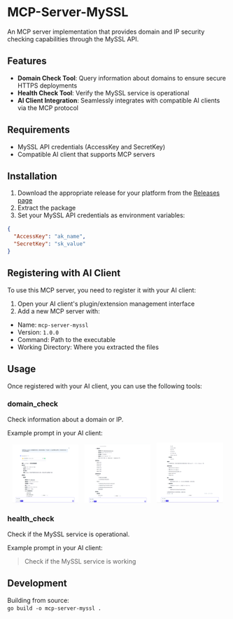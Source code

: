 
# MCP-Server-MySSL

An MCP server implementation that provides domain and IP security checking capabilities through the MySSL API.

## Features

- **Domain Check Tool**: Query information about domains to ensure secure HTTPS deployments
- **Health Check Tool**: Verify the MySSL service is operational
- **AI Client Integration**: Seamlessly integrates with compatible AI clients via the MCP protocol

## Requirements

- MySSL API credentials (AccessKey and SecretKey)
- Compatible AI client that supports MCP servers

## Installation

1. Download the appropriate release for your platform from the [Releases page](../../releases)
2. Extract the package
3. Set your MySSL API credentials as environment variables: 
```json
{
  "AccessKey": "ak_name",
  "SecretKey": "sk_value"
}
```
## Registering with AI Client

To use this MCP server, you need to register it with your AI client:

1. Open your AI client's plugin/extension management interface
2. Add a new MCP server with:
- Name: `mcp-server-myssl`
- Version: `1.0.0`
- Command: Path to the executable
- Working Directory: Where you extracted the files

## Usage

Once registered with your AI client, you can use the following tools:

### domain_check
Check information about a domain or IP.

Example prompt in your AI client: 
<p align='center'>
  <img src='./resource/example1.png' width="30%" style="margin-right:2%" />
  <img src='./resource/example2.png' width="30%" style="margin-right:2%" />
  <img src='./resource/example3.png' width="30%" />
</p>

### health_check
Check if the MySSL service is operational.

Example prompt in your AI client:
> Check if the MySSL service is working

## Development

Building from source:  
`go build -o mcp-server-myssl .`
